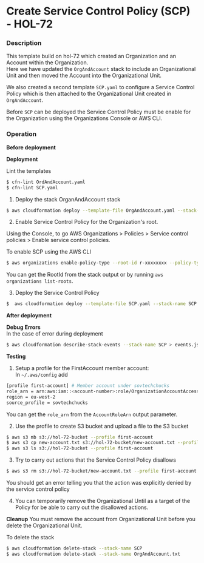 # Create Service Control Policy (SCP) - HOL-72

### Description

This template build on hol-72 which created an Organization and an Account within the Organization.  
Here we have updated the `OrgAndAccount` stack to include an Organizational Unit and then moved the Account into the Organizational Unit.

We also created a second template `SCP.yaml` to configure a Service Control Policy which is then attached to the Organizational Unit created in `OrgAndAccount`.

Before `SCP` can be deployed the Service Control Policy must be enable for the Organization using the Organizations Console or AWS CLI.

### Operation

**Before deployment**

**Deployment**

Lint the templates

```bash
$ cfn-lint OrdAndAccount.yaml
$ cfn-lint SCP.yaml
```

1. Deploy the stack OrganAndAccount stack

```bash
$ aws cloudformation deploy --template-file OrgAndAccount.yaml --stack-name OrgAndAccount --parameter-overrides file://private-parameters.json --profile sovtechchucks
```

2. Enable Service Control Policy for the Organization's root.

Using the Console, to go AWS Organizations > Policies > Service control policies > Enable service control policies.

To enable SCP using the AWS CLI

```bash
$ aws organizations enable-policy-type --root-id r-xxxxxxxx --policy-type SERVICE_CONTROL_POLICY --profile sovtechchucks
```

You can get the RootId from the stack output or by running `aws organizations list-roots`.

3. Deploy the Service Control Policy

```bash
$  aws cloudformation deploy --template-file SCP.yaml --stack-name SCP --profile sovtechchucks
```

**After deployment**

**Debug Errors**  
In the case of error during deployment

```bash
$ aws cloudformation describe-stack-events --stack-name SCP > events.json
```

**Testing**

1. Setup a profile for the FirstAccount member account:  
   In `~/.aws/config` add

```bash
[profile first-account] # Member account under sovtechchucks
role_arn = arn:aws:iam::<account-number>:role/OrganizationAccountAccessRole
region = eu-west-2
source_profile = sovtechchucks
```

You can get the `role_arn` from the `AccountRoleArn` output parameter.

2. Use the profile to create S3 bucket and upload a file to the S3 bucket

```bash
$ aws s3 mb s3://hol-72-bucket --profile first-account
$ aws s3 cp new-account.txt s3://hol-72-bucket/new-account.txt --profile first-account
$ aws s3 ls s3://hol-72-bucket --profile first-account
```

3. Try to carry out actions that the Service Control Policy disallows

```bash
$ aws s3 rm s3://hol-72-bucket/new-account.txt --profile first-account
```

You should get an error telling you that the action was explicitly denied by the service control policy

4. You can temporarily remove the Organizational Until as a target of the Policy for be able to carry out the disallowed actions.

**Cleanup**
You must remove the account from Organizational Unit before you delete the Organizational Unit.

To delete the stack

```bash
$ aws cloudformation delete-stack --stack-name SCP
$ aws cloudformation delete-stack --stack-name OrgAndAccount.txt
```
